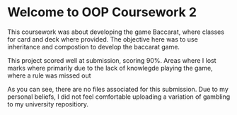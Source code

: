# Welcome to OOP Coursework 2

This coursework was about developing the game Baccarat, where classes for card and deck where provided. The objective here was to use inheritance and compostion to develop the baccarat game.

This project scored well at submission, scoring 90%. Areas where I lost marks where primarily due to the lack of knowlegde playing the game, where a rule was missed out 

As you can see, there are no files associated for this submission. Due to my personal beliefs, I did not feel comfortable uploading a variation of gambling to my university repositiory. 